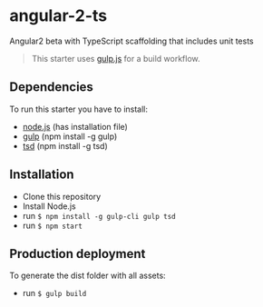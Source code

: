 # angular-2-ts
Angular2 beta with TypeScript scaffolding that includes unit tests

> This starter uses [gulp.js](http://gulpjs.com/) for a build workflow.

## Dependencies

To run this starter you have to install:

  - [node.js](https://nodejs.org/)  (has installation file)
  - [gulp](http://gulpjs.com/) (npm install -g gulp)
  - [tsd](http://definitelytyped.org/tsd/) (npm install -g tsd)
  
## Installation
* Clone this repository
* Install Node.js
* run `$ npm install -g gulp-cli gulp tsd`
* run `$ npm start`


## Production deployment
To generate the dist folder with all assets:
* run `$ gulp build`
